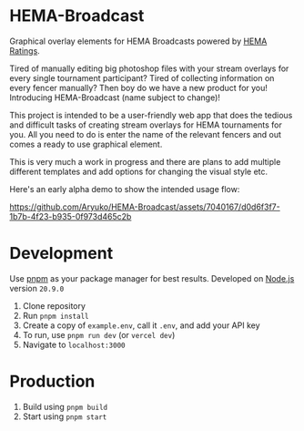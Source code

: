 # HEMA-Broadcast
Graphical overlay elements for HEMA Broadcasts powered by [HEMA Ratings](https://hemaratings.com/). 

Tired of manually editing big photoshop files with your stream overlays for every single tournament participant? Tired of collecting information on every fencer manually? Then boy do we have a new product for you! Introducing HEMA-Broadcast (name subject to change)! 

This project is intended to be a user-friendly web app that does the tedious and difficult tasks of creating stream overlays for HEMA tournaments for you. All you need to do is enter the name of the relevant fencers and out comes a ready to use graphical element. 

This is very much a work in progress and there are plans to add multiple different templates and add options for changing the visual style etc.

Here's an early alpha demo to show the intended usage flow:

https://github.com/Aryuko/HEMA-Broadcast/assets/7040167/d0d6f3f7-1b7b-4f23-b935-0f973d465c2b

# Development
Use [pnpm](https://pnpm.io/) as your package manager for best results. Developed on [Node.js](https://nodejs.org/) version `20.9.0`

1. Clone repository
2. Run `pnpm install`
3. Create a copy of `example.env`, call it `.env`, and add your API key
4. To run, use `pnpm run dev` (or `vercel dev`)
5. Navigate to `localhost:3000`


# Production
1. Build using `pnpm build`
2. Start using `pnpm start`